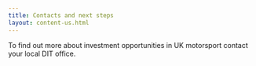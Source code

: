 ```yaml
---
title: Contacts and next steps
layout: content-us.html
---
```


To find out more about investment opportunities in UK motorsport contact your local DIT office.